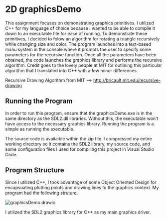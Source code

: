 # 2D graphicsDemo

This assignment focuses on demonstrating graphics primitives. I utilized C++ for my language of choice because I wanted to be able to compile it down to an executable file for ease of running. To demonstrate these primitives, I decided to folow an algorithm for rotating a triangle recursively while changing size and color. The program launches into a text-based manu system in the console where it prompts the user to specify some parameters for the recursive function. Once all the parameters have been obtained, the code launches the graphics library and performs the recursive algorithm. Credit goes to the lovely people at MIT for outlining this particular algorithm that I translated into C++ with a few minor differences.

Recursive Drawing Algorithm from MIT ==> http://bricault.mit.edu/recursive-drawing

## Running the Program
In order to run this program, ensure that the graphicsDemo.exe is in the same directory as the SDL2.dll libraries. Without this, the executable won't have access to the necessary graphics library. Running the program is a simple as running the executable. 

The source code is availaible within the zip file. I compressed my entire working directory so it contains the SDL2 library, my source code, and some configuration files I used for compiling this project in Visual Studio Code.

## Program Structure
Since I utilized C++, I took advantage of some Object Oriented Design for encapsuating plotting points and drawing lines to the graphics context. My program had the following struture. 

![graphicsDemo drawio](https://user-images.githubusercontent.com/107002749/193477513-2c441902-138d-4799-bed3-31c2b80be7ad.png)

I utilized the SDL2 graphics library for C++ as my main graphics driver. 
